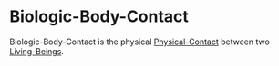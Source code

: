 # Biologic-Body-Contact

Biologic-Body-Contact is the physical [Physical-Contact](404.md) between two [Living-Beings](40000016.md).